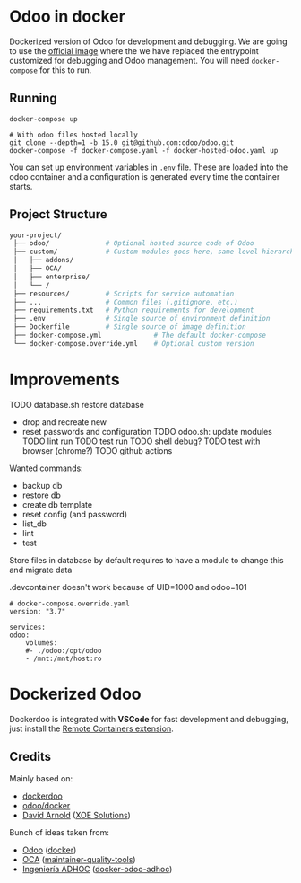 # Odoo in docker

Dockerized version of Odoo for development and debugging.
We are going to use the [official image](https://github.com/odoo/docker)
where the we have replaced the entrypoint
customized for debugging and Odoo management.
You will need `docker-compose` for this to run.

## Running

```shell
docker-compose up
```

```shell
# With odoo files hosted locally
git clone --depth=1 -b 15.0 git@github.com:odoo/odoo.git
docker-compose -f docker-compose.yaml -f docker-hosted-odoo.yaml up
```

You can set up environment variables in `.env` file.
These are loaded into the odoo container and a configuration is generated
every time the container starts.

## Project Structure

```bash
your-project/
 ├── odoo/              # Optional hosted source code of Odoo
 ├── custom/            # Custom modules goes here, same level hierarchy **REQUIRED**
 │   ├── addons/
 │   ├── OCA/
 │   ├── enterprise/
 │   └── /
 ├── resources/         # Scripts for service automation
 ├── ...                # Common files (.gitignore, etc.)
 ├── requirements.txt   # Python requirements for development
 ├── .env               # Single source of environment definition
 ├── Dockerfile         # Single source of image definition
 ├── docker-compose.yml             # The default docker-compose
 └── docker-compose.override.yml    # Optional custom version
```

# Improvements

TODO database.sh restore database
- drop and recreate new
- reset passwords and configuration
TODO odoo.sh: update modules
TODO lint run
TODO test run
TODO shell debug?
TODO test with browser (chrome?)
TODO github actions

Wanted commands:
- backup db
- restore db
- create db template
- reset config (and password)
- list_db
- lint
- test

Store files in database by default
requires to have a module to change this and migrate data

.devcontainer doesn't work because of UID=1000 and odoo=101

	# docker-compose.override.yaml
	version: "3.7"

	services:
	odoo:
		volumes:
		#- ./odoo:/opt/odoo
		- /mnt:/mnt/host:ro


# Dockerized Odoo

Dockerdoo is integrated with **VSCode** for fast development and debugging, just install the [Remote Containers extension](https://marketplace.visualstudio.com/items?itemName=ms-vscode-remote.remote-containers).

## Credits

Mainly based on:

* [dockerdoo](https://github.com/iterativo-git/dockerdoo)
* [odoo/docker](https://github.com/odoo/docker)
* [David Arnold](https://github.com/blaggacao) ([XOE Solutions](https://xoe.solutions))

Bunch of ideas taken from:

* [Odoo](https://github.com/odoo) ([docker](https://github.com/odoo/docker))
* [OCA](https://github.com/OCA) ([maintainer-quality-tools](https://github.com/OCA/maintainer-quality-tools))
* [Ingeniería ADHOC](https://github.com/jjscarafia) ([docker-odoo-adhoc](https://github.com/ingadhoc/docker-odoo-adhoc))
